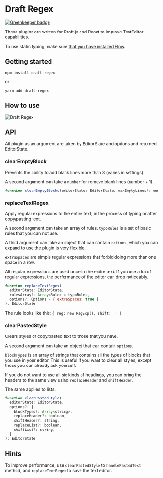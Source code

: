
# Draft Regex

[![Greenkeeper badge](https://badges.greenkeeper.io/YozhikM/draft-regex.svg)](https://greenkeeper.io/)

These plugins are written for Draft.js and React to improve TextEditor capabilities.

To use static typing, make sure [that you have installed Flow](https://flow.org/en/docs/install).

## Getting started

```
npm install draft-regex
```
or
```
yarn add draft-regex
```

## How to use

![Draft Regex](https://i.imgur.com/xzQyZpj.png)

## API

All plugin as an argument are taken by EditorState and options and returned EditorState.

### clearEmptyBlock

Prevents the ability to add blank lines more than 3 (varies in settings).

A second argument can take a `number` for remove blank lines (number + 1).

````js
function clearEmptyBlocks(editorState: EditorState, maxEmptyLines?: number = 2): EditorState
````

### replaceTextRegex

Apply regular expressions to the entire text, in the process of typing or after copy/pasting text.

A second argument can take an array of rules. `typoRules` is a set of basic rules that you can not use.

A third argument can take an object that can contain `options`, which you can expand to use the plugin is very flexible.

`extraSpaces` are simple regular expressions that forbid doing more than one space in a row.

All regular expressions are used once in the entire text. If you use a lot of regular expressions, the performance of the editor can drop noticeably.

````js
function replaceTextRegex(
  editorState: EditorState,
  rulesArray?: Array<Rule> = typoRules,
  options?: Options = { extraSpaces: true }
): EditorState
````

The rule looks like this: `{ reg: new RegExp(), shift: '' }`

### clearPastedStyle
Clears styles of copy/pasted text to those that you have.

A second argument can take an object that can contain `options`.

`blockTypes` is an array of strings that contains all the types of blocks that you use in your editor. This is useful if you want to clear all styles, except those you can already ask yourself.

If you do not want to use all six kinds of headings, you can bring the headers to the same view using `replaceHeader` and `shiftHeader`.

The same applies to lists.


````js
function clearPastedStyle(
  editorState: EditorState,
  options?: {
    blockTypes?: Array<string>,
    replaceHeader?: boolean,
    shiftHeader?: string,
    replaceList?: boolean,
    shiftList?: string,
  }
): EditorState
````

## Hints

To improve performance, use `clearPastedStyle` to `handlePastedText` method, and `replaceTextRegex` to save the text editor.
